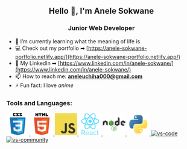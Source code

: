 <h2 align="center"> Hello 👋, I'm Anele Sokwane</h3>
<h3 align="center">Junior Web Developer</h3>


- 🌱 I’m currently learning what the meaning of life is
- 💻 Check out my portfolio ➡ [https://anele-sokwane-portfolio.netlify.app/](https://anele-sokwane-portfolio.netlify.app/)
- 📲 My LinkedIn ➡ [https://www.linkedin.com/in/anele-sokwane/](https://www.linkedin.com/in/anele-sokwane/)
- 📫 How to reach me: **aneleuchiha000@gmail.com**
- ⚡ Fun fact: I love <i>anime</i>
<h3 align="left">Tools and Languages:</h3>
<p align="left">
<a href="https://www.w3schools.com/css/" target="_blank" rel="noreferrer"> <img src="https://raw.githubusercontent.com/devicons/devicon/master/icons/css3/css3-original-wordmark.svg" alt="css3" width="60" height="60"/> </a>
<a href="https://www.w3.org/html/" target="_blank" rel="noreferrer"> <img src="https://raw.githubusercontent.com/devicons/devicon/master/icons/html5/html5-original-wordmark.svg" alt="html5" width="60" height="60"/> </a>
<a href="https://developer.mozilla.org/en-US/docs/Web/JavaScript" target="_blank" rel="noreferrer"> <img src="https://raw.githubusercontent.com/devicons/devicon/master/icons/javascript/javascript-original.svg" alt="javascript" width="60" height="60"/> </a>
<a href="https://reactjs.org/" target="_blank" rel="noreferrer"> <img src="https://raw.githubusercontent.com/devicons/devicon/master/icons/react/react-original-wordmark.svg" alt="react" width="60" height="60"/>  
<a href="https://nodejs.org" target="_blank" rel="noreferrer"> <img src="https://raw.githubusercontent.com/devicons/devicon/master/icons/nodejs/nodejs-original-wordmark.svg" alt="nodejs" width="60" height="60"/> 
</a> <a href="https://www.python.org" target="_blank" rel="noreferrer"> <img src="https://raw.githubusercontent.com/devicons/devicon/master/icons/python/python-original.svg" alt="python" width="60" height="60"/> </a>
<a href="https://code.visualstudio.com/" target="_blank" rel="noreferrer"> <img src="https://cdn.jsdelivr.net/gh/devicons/devicon/icons/vscode/vscode-original.svg" alt="vs-code" width="60" height="60"/> </a>
<a href="https://visualstudio.microsoft.com/vs/community/" target="_blank" rel="noreferrer"> <img src="https://cdn.jsdelivr.net/gh/devicons/devicon/icons/visualstudio/visualstudio-plain.svg" alt="vs-community" width="60" height="60"/> </a>
<!-- <a href="https://reactjs.org/" target="_blank" rel="noreferrer"> <img src="https://cdn.jsdelivr.net/gh/devicons/devicon@latest/icons/godot/godot-original.svg" alt="godot" width="60" height="60"/>   -->
</p>
